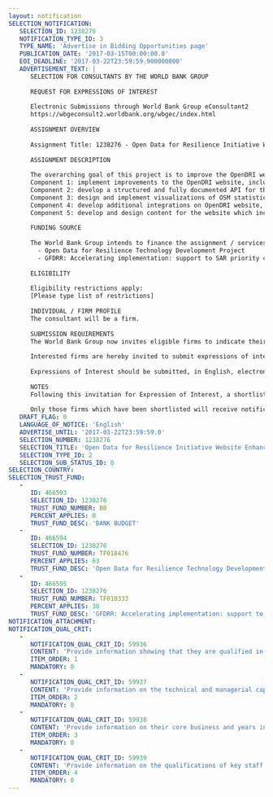 ```yaml
---
layout: notification
SELECTION_NOTIFICATION: 
   SELECTION_ID: 1238276
   NOTIFICATION_TYPE_ID: 3
   TYPE_NAME: 'Advertise in Bidding Opportunities page'
   PUBLICATION_DATE: '2017-03-15T00:00:00.0'
   EOI_DEADLINE: '2017-03-22T23:59:59.900000000'
   ADVERTISEMENT_TEXT: |
      SELECTION FOR CONSULTANTS BY THE WORLD BANK GROUP
      
      REQUEST FOR EXPRESSIONS OF INTEREST
      
      Electronic Submissions through World Bank Group eConsultant2
      https://wbgeconsult2.worldbank.org/wbgec/index.html
      
      ASSIGNMENT OVERVIEW
      
      Assignment Title: 1238276 - Open Data for Resilience Initiative Website Enhancements
      
      ASSIGNMENT DESCRIPTION
      
      The overarching goal of this project is to improve the OpenDRI website (https://opendri.org) and develop more dynamic content. By integrating live feeds of statistics and data from external services, each country page on the website will automatically show up-to-date information:
      Component 1: implement improvements to the OpenDRI website, including bug fixes, security patches and integration of new content and features.
      Component 2: develop a structured and fully documented API for the open source project OSM Analytics (OSMA - http://osm-analytics.org).
      Component 3: design and implement visualizations of OSM statistics embedded on OpenDRI website, aggregated by project in each country.
      Component 4: develop additional integrations on OpenDRI website, including download options for OSM data extracts for each country, data sharing platform status, etc.
      Component 5: develop and design content for the website which includes blog posts, two pager, four pagers and other resources.
      
      FUNDING SOURCE
      
      The World Bank Group intends to finance the assignment / services described below under the following:
        - Open Data for Resilience Technology Development Project
        - GFDRR: Accelerating implementation: support to SAR priority country programs
      
      ELIGIBILITY
      
      Eligibility restrictions apply:
      [Please type list of restrictions]
      
      INDIVIDUAL / FIRM PROFILE
      The consultant will be a firm. 
      
      SUBMISSION REQUIREMENTS
      The World Bank Group now invites eligible firms to indicate their interest in providing the services.  Interested firms must provide information indicating that they are qualified to perform the services (brochures, description of similar assignments, experience in similar conditions, availability of appropriate skills among staff, etc. for firms; CV and cover letter for individuals).  Please note that the total size of all attachments should be less than 5MB.  Consultants may associate to enhance their qualifications.
      
      Interested firms are hereby invited to submit expressions of interest.
      
      Expressions of Interest should be submitted, in English, electronically through World Bank Group eConsultant2 (https://wbgeconsult2.worldbank.org/wbgec/index.html)
      
      NOTES
      Following this invitation for Expression of Interest, a shortlist of qualified firms will be formally invited to submit proposals. Shortlisting and selection will be subject to the availability of funding.
      
      Only those firms which have been shortlisted will receive notification. No debrief will be provided to firms which have not been shortlisted.
   DRAFT_FLAG: 0
   LANGUAGE_OF_NOTICE: 'English'
   ADVERTISE_UNTIL: '2017-03-22T23:59:59.0'
   SELECTION_NUMBER: 1238276
   SELECTION_TITLE: 'Open Data for Resilience Initiative Website Enhancements'
   SELECTION_TYPE_ID: 2
   SELECTION_SUB_STATUS_ID: 8
SELECTION_COUNTRY: 
SELECTION_TRUST_FUND: 
   - 
      ID: 466593
      SELECTION_ID: 1238276
      TRUST_FUND_NUMBER: BB
      PERCENT_APPLIES: 0
      TRUST_FUND_DESC: 'BANK BUDGET'
   - 
      ID: 466594
      SELECTION_ID: 1238276
      TRUST_FUND_NUMBER: TF018476
      PERCENT_APPLIES: 63
      TRUST_FUND_DESC: 'Open Data for Resilience Technology Developmentâ Project'
   - 
      ID: 466595
      SELECTION_ID: 1238276
      TRUST_FUND_NUMBER: TF010333
      PERCENT_APPLIES: 38
      TRUST_FUND_DESC: 'GFDRR: Accelerating implementation: support to SAR priority country programs'
NOTIFICATION_ATTACHMENT: 
NOTIFICATION_QUAL_CRIT: 
   - 
      NOTIFICATION_QUAL_CRIT_ID: 59936
      CONTENT: 'Provide information showing that they are qualified in the field of the assignment.'
      ITEM_ORDER: 1
      MANDATORY: 0
   - 
      NOTIFICATION_QUAL_CRIT_ID: 59937
      CONTENT: 'Provide information on the technical and managerial capabilities of the firm.'
      ITEM_ORDER: 2
      MANDATORY: 0
   - 
      NOTIFICATION_QUAL_CRIT_ID: 59938
      CONTENT: 'Provide information on their core business and years in business.'
      ITEM_ORDER: 3
      MANDATORY: 0
   - 
      NOTIFICATION_QUAL_CRIT_ID: 59939
      CONTENT: 'Provide information on the qualifications of key staff.'
      ITEM_ORDER: 4
      MANDATORY: 0
---
```

